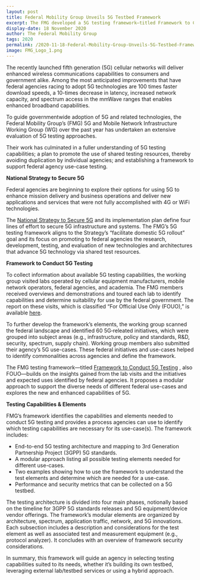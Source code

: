 ```yaml
---
layout: post
title: Federal Mobility Group Unveils 5G Testbed Framework
excerpt: The FMG developed a 5G testing framework—titled Framework to Conduct 5G Testing which builds on the insights gained from lab visits, initiatives and expected uses identified by federal agencies.  
display-date: 18 November 2020
author: The Federal Mobility Group
tags: 2020
permalink: /2020-11-18-Federal-Mobility-Group-Unveils-5G-Testbed-Framework/
image: FMG_Logo_1.png
---
```


<p>The recently launched fifth generation (5G) cellular networks will deliver enhanced wireless communications capabilities to consumers and government alike. Among the most anticipated improvements that have federal agencies racing to adopt 5G technologies are 100 times faster download speeds, a 10-times decrease in latency, increased network capacity, and spectrum access in the mmWave ranges that enables enhanced broadband capabilities.</p>
<p>To guide governmentwide adoption of 5G and related technologies, the Federal Mobility Group’s (FMG) 5G and Mobile Network Infrastructure Working Group (WG) over the past year has undertaken an extensive evaluation of 5G testing approaches.</p>
<p>Their work has culminated in a fuller understanding of 5G testing capabilities; a plan to promote the use of shared testing resources, thereby avoiding duplication by individual agencies; and establishing a framework to support federal agency use-case testing.</p>
<p><strong>National Strategy to Secure 5G</strong></p>
<p>Federal agencies are beginning to explore their options for using 5G to enhance mission delivery and business operations and deliver new applications and services that were not fully accomplished with 4G or WiFi technologies.</p>
<p>The <a href="https://www.whitehouse.gov/wp-content/uploads/2020/03/National-Strategy-5G-Final.pdf">National Strategy to Secure 5G</a> and its implementation plan define four lines of effort to secure 5G infrastructure and systems. The FMG’s 5G testing framework aligns to the Strategy’s “facilitate domestic 5G rollout” goal and its focus on promoting to federal agencies the research, development, testing, and evaluation of new technologies and architectures that advance 5G technology via shared test resources.</p>
<p><strong>Framework to Conduct 5G Testing</strong></p>
<p>To collect information about available 5G testing capabilities, the working group visited labs operated by cellular equipment manufacturers, mobile network operators, federal agencies, and academia. The FMG members received overviews and demonstrations and toured each lab to identify capabilities and determine suitability for use by the federal government. The report on these visits, which is classified “For Official Use Only (FOUO),” is available <a href="https://login.max.gov/cas/login?service=https%3A%2F%2Fcommunity.max.gov%2Flogin.action%3Fos_destination%3D%252Fpages%252Fviewpage.action%253FpageId%253D1630804959">here</a>.</p>
<p>To further develop the framework’s elements, the working group scanned the federal landscape and identified 60 5G‑releated initiatives, which were grouped into subject areas (e.g., infrastructure, policy and standards, R&D, security, spectrum, supply chain). Working group members also submitted their agency’s 5G use-cases. These federal initiatives and use-cases helped to identify commonalities across agencies and define the framework.</p>
<p>The FMG testing framework—titled <a href="{{site.baseurl}}/assets/files/Framework-to-Conduct-5G-Testing-508.pdf">Framework to Conduct 5G Testing</a> , also FOUO—builds on the insights gained from the lab visits and the initiatives and expected uses identified by federal agencies. It proposes a modular approach to support the diverse needs of different federal use-cases and explores the new and enhanced capabilities of 5G.</p>
<p><strong>Testing Capabilities & Elements</strong></p>
<p>FMG’s framework identifies the capabilities and elements needed to conduct 5G testing and provides a process agencies can use to identify which testing capabilities are necessary for its use-case(s). The framework includes:</p>
<ul>
<li>End-to-end 5G testing architecture and mapping to 3rd Generation Partnership Project (3GPP) 5G standards.</li>
<li>A modular approach listing all possible testing elements needed for different use-cases.</li>
<li>Two examples showing how to use the framework to understand the test elements and determine which are needed for a use-case.</li>
<li>Performance and security metrics that can be collected on a 5G testbed.</li>
</ul>
<p>The testing architecture is divided into four main phases, notionally based on the timeline for 3GPP 5G standards releases and 5G equipment/device vendor offerings. The framework’s modular elements are organized by architecture, spectrum, application traffic, network, and 5G innovations. Each subsection includes a description and considerations for the test element as well as associated test and measurement equipment (e.g., protocol analyzer). It concludes with an overview of framework security considerations.</p>
<p>In summary, this framework will guide an agency in selecting testing capabilities suited to its needs, whether it’s building its own testbed, leveraging external lab/testbed services or using a hybrid approach.</p>
